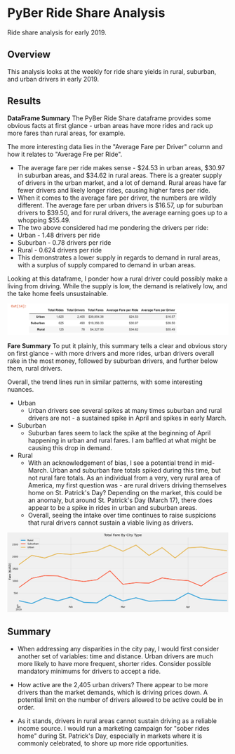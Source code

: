 # PyBer Ride Share Analysis
Ride share analysis for early 2019.

## Overview 
This analysis looks at the weekly for ride share yields in rural, suburban, and urban drivers in early 2019.

## Results
**DataFrame Summary**
The PyBer Ride Share dataframe provides some obvious facts at first glance - urban areas have more rides and rack up more fares than rural areas, for example. 

The more interesting data lies in the "Average Fare per Driver" column and how it relates to "Average Fre per Ride". 
 * The average fare per ride makes sense - $24.53 in urban areas, $30.97 in suburban areas, and $34.62 in rural areas. There is a greater supply of drivers in the urban market, and a lot of demand. Rural areas have far fewer drivers and likely longer rides, causing higher fares per ride.
 * When it comes to the average fare per driver, the numbers are wildly different. The average fare per urban drivers is $16.57, up for suburban drivers to $39.50, and for rural drivers, the average earning goes up to a whopping $55.49.
 * The two above considered had me pondering the drivers per ride:
  * Urban - 1.48 drivers per ride
  * Suburban - 0.78 drivers per ride
  * Rural - 0.624 drivers per ride
 * This demonstrates a lower supply in regards to demand in rural areas, with a surplus of supply compared to demand in urban areas. 

Looking at this dataframe, I ponder how a rural driver could possibly make a living from driving. While the supply is low, the demand is relatively low, and the take home feels unsustainable.

![pyber table](https://github.com/TRACIE-F/PyBer_Analysis/blob/main/Resources/Pyber_Summary_DF.png)

**Fare Summary**
To put it plainly, this summary tells a clear and obvious story on first glance - with more drivers and more rides, urban drivers overall rake in the most money, followed by suburban drivers, and further below them, rural drivers.

Overall, the trend lines run in similar patterns, with some interesting nuances.

  * Urban
    * Urban drivers see several spikes at many times suburban and rural drivers are not - a sustained spike in April and spikes in early March.
  * Suburban
    * Suburban fares seem to lack the spike at the beginning of April happening in urban and rural fares. I am baffled at what might be causing this drop in demand. 
  * Rural
    * With an acknowledgement of bias, I see a potential trend in mid-March. Urban and suburban fare totals spiked during this time, but not rural fare totals. As an individual from a very, very rural area of America, my first question was - are rural drivers driving themselves home on St. Patrick's Day? Depending on the market, this could be an anomaly, but around St. Patrick's Day (March 17), there does appear to be a spike in rides in urban and suburban areas.
    * Overall, seeing the intake over time continues to raise suspicions that rural drivers cannot sustain a viable living as drivers.

![pyber line chart](https://github.com/TRACIE-F/PyBer_Analysis/blob/main/Resources/PyBer_fare_summary.png)


## Summary

 * When addressing any disparities in the city pay, I would first consider another set of variables: time and distance. Urban drivers are much more likely to have more frequent, shorter rides. Consider possible mandatory minimums for drivers to accept a ride.

 * How active are the 2,405 urban drivers? There appear to be more drivers than the market demands, which is driving prices down. A potential limit on the number of drivers allowed to be active could be in order.

 * As it stands, drivers in rural areas cannot sustain driving as a reliable income source. I would run a marketing campaign for "sober rides home" during St. Patrick's Day, especially in markets where it is commonly celebrated, to shore up more ride opportunities.
